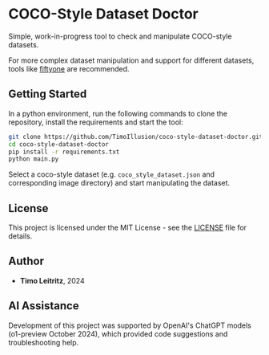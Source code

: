 # COCO-Style Dataset Doctor

Simple, work-in-progress tool to check and manipulate COCO-style datasets. 

For more complex dataset manipulation and support for different datasets, tools like [fiftyone](https://github.com/voxel51/fiftyone) are recommended.

## Getting Started

In a python environment, run the following commands to clone the repository, install the requirements and start the tool:

```bash
git clone https://github.com/TimoIllusion/coco-style-dataset-doctor.git
cd coco-style-dataset-doctor
pip install -r requirements.txt
python main.py
```

Select a coco-style dataset (e.g. `coco_style_dataset.json` and corresponding image directory) and start manipulating the dataset.

## License

This project is licensed under the MIT License - see the [LICENSE](LICENSE) file for details.

## Author

- **Timo Leitritz**, 2024

## AI Assistance

Development of this project was supported by OpenAI's ChatGPT models (o1-preview October 2024), which provided code suggestions and troubleshooting help.

